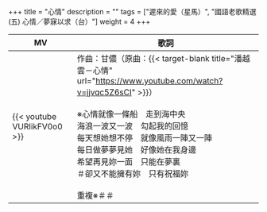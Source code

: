 +++
title = "心情"
description = ""
tags = ["遲來的愛（星馬）", "國語老歌精選(五) 心情／夢寐以求（台）"]
weight = 4
+++

MV  | 歌詞  
--------------|-------
{{< youtube VURIikFV0o0 >}}|作曲：甘儂（原曲：{{< target-blank title="潘越雲－心情" url="https://www.youtube.com/watch?v=jjvqc5Z6sCI" >}}）<br/><br/>※心情就像一條船　走到海中央<br/>海浪一波又一波　勾起我的回憶<br/>每天想她想不停　就像風雨一陣又一陣<br/>每日做夢夢見她　好像她在我身邊<br/>希望再見妳一面　只能在夢裏<br/>＃卻又不能擁有妳　只有祝福妳<br/><br/>重複※＃＃





